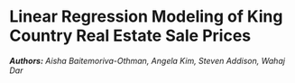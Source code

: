 # Linear Regression Modeling of King Country Real Estate Sale Prices
<i><b>Authors:</b> Aisha Baitemoriva-Othman, Angela Kim, Steven Addison, Wahaj Dar</i>
